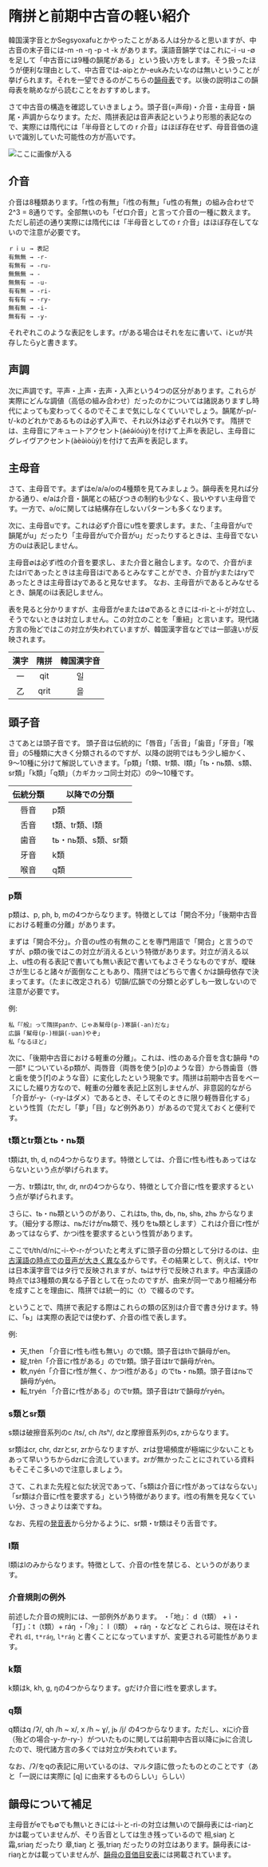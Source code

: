 # 隋拼と前期中古音の軽い紹介

韓国漢字音とかSegsyoxafuとかやったことがある人は分かると思いますが、中古音の末子音には-m -n -ŋ -p -t -k があります。漢語音韻学ではこれに-i -u -∅ を足して「中古音には9種の韻尾がある」という扱い方をします。そう扱ったほうが便利な理由として、中古音では-aipとか-eukみたいなのは無いということが挙げられます。それを一望できるのがこちらの[韻母表](https://sozysozbot.github.io/zyegnio_xrynmu/%E9%9A%8B%E8%AA%9E%E6%AF%8D%E9%9F%B3%E8%A1%A84_.html)です。以後の説明はこの韻母表を眺めながら読むことをおすすめします。

さて中古音の構造を確認していきましょう。頭子音(=声母)・介音・主母音・韻尾・声調からなります。ただ、隋拼表記は音声表記というより形態的表記なので、実際には隋代には「半母音としての r 介音」はほぼ存在せず、母音音価の違いで識別していた可能性の方が高いです。

![ここに画像が入る](https://sozysozbot.github.io/zyegnio_xrynmu/構造.png)

## 介音

介音は8種類あります。「r性の有無」「i性の有無」「u性の有無」の組み合わせで2^3 = 8通りです。全部無いのも「ゼロ介音」と言って介音の一種に数えます。ただし前述の通り実際には隋代には「半母音としての r 介音」はほぼ存在してないので注意が必要です。

```
ｒｉｕ → 表記
有無無 → -r-
有無有 → -ru-
無無無 → -
無無有 → -u-
有有無 → -ri-
有有有 → -ry-
無有無 → -i-
無有有 → -y-
```

それぞれこのような表記をします。rがある場合はそれを左に書いて、iとuが共存したらyと書きます。

## 声調

次に声調です。平声・上声・去声・入声という4つの区分があります。これらが実際にどんな調値（高低の組み合わせ）だったのかについては諸説ありますし時代によっても変わってくるのでそこまで気にしなくていいでしょう。韻尾が-p/-t/-kのどれかであるものは必ず入声で、それ以外は必ずそれ以外です。
隋拼では、主母音にアキュートアクセント(áéə́íóúý)を付けて上声を表記し、主母音にグレイヴアクセント(àèə̀ìòùỳ)を付けて去声を表記します。

## 主母音

さて、主母音です。まずはe/a/ə/oの4種類を見てみましょう。韻母表を見れば分かる通り、e/aは介音・韻尾との結びつきの制約も少なく、扱いやすい主母音です。一方で、ə/oに関しては結構存在しないパターンも多くなります。

次に、主母音uです。これは必ず介音にu性を要求します。また、「主母音がuで韻尾がu」だったり「主母音がuで介音がu」だったりするときは、主母音でない方のuは表記しません。

主母音∅は必ずi性の介音を要求し、また介音と融合します。なので、介音がiまたはriであったときは主母音はiであるとみなすことができ、介音がyまたはryであったときは主母音はyであると見なせます。
なお、主母音がiであるとみなせるとき、韻尾のiは表記しません。

表を見ると分かりますが、主母音がeまたは∅であるときには-ri-と-i-が対立し、そうでないときは対立しません。この対立のことを「重紐」と言います。現代諸方言の殆どではこの対立が失われていますが、韓国漢字音などでは一部違いが反映されます。

| 漢字   | 隋拼  | 韓国漢字音 |
| :----: |:----:| :-------:|
| 一     | qit  | 일      |
| 乙     | qrit | 을      |

## 頭子音

さてあとは頭子音です。
頭子音は伝統的に「唇音」「舌音」「歯音」「牙音」「喉音」の5種類に大きく分類されるのですが、以降の説明ではもう少し細かく、9〜10種に分けて解説していきます。「p類」「t類、tr類、l類」「tь・nь類、s類、sr類」「k類」「q類」（カギカッコ同士対応）の9〜10種です。

| 伝統分類   | 以降での分類  | 
| :----: |----|
| 唇音     | p類 | 
| 舌音     | t類、tr類、l類 | 
| 歯音     | tь・nь類、s類、sr類 |
| 牙音     | k類    |
| 喉音     | q類    |

### p類
p類は、p, ph, b, mの4つからなります。特徴としては「開合不分」「後期中古音における軽重の分離」があります。 

まずは「開合不分」。介音のu性の有無のことを専門用語で「開合」と言うのですが、p類の後ではこの対立が消えるという特徴があります。対立が消える以上、u性の有る表記で書いても無い表記で書いてもよさそうなものですが、曖昧さが生じると諸々が面倒なこともあり、隋拼ではどちらで書くかは韻母依存で決まってます。（たまに改定される）切韻/広韻での分類と必ずしも一致しないので注意が必要です。

例: 
```
私「『般』って隋拼panか、じゃあ幫母(p-)寒韻(-an)だな」
広韻「幫母(p-)桓韻(-uan)やぞ」
私「なるほど」
```

次に、「後期中古音における軽重の分離」。これは、i性のある介音を含む韻母 †の一部† についているp類が、両唇音（両唇を使う\[p\]のような音）から唇歯音（唇と歯を使う\[f\]のような音）に変化したという現象です。隋拼は前期中古音をベースにした綴り方なので、軽重の分離を表記上区別しませんが、非意図的ながら「介音が-y-（-ry-はダメ）であるとき、そしてそのときに限り軽唇音化する」という性質（ただし「夢」「目」など例外あり）があるので覚えておくと便利です。

### t類とtr類とtь・nь類

t類はt, th, d, nの4つからなります。特徴としては、介音にr性もi性もあってはならないという点が挙げられます。

一方、tr類はtr, thr, dr, nrの4つからなり、特徴として介音にr性を要求するという点が挙げられます。

さらに、tь・nь類というのがあり、これはtь, thь, dь, nь, shь, zhь からなります。（細分する際は、nьだけがnь類で、残りをtь類とします）これは介音にr性があってはならず、かつi性を要求するという性質があります。

ここでt/th/d/nに-i-や-r-がついたと考えずに頭子音の分類として分けるのは、[中古漢語の時点での音声が大きく異なる](https://twitter.com/Chetpheng/status/957561728706887680)からです。その結果として、例えば、tやtrは日本漢字音ではタ行で反映されますが、tьはサ行で反映されます。中古漢語の時点では3種類の異なる子音として在ったのですが、由来が同一であり相補分布を成すことを理由に、隋拼では統一的に〈t〉で綴るのです。

ということで、隋拼で表記する際はこれらの類の区別は介音で書き分けます。特に、「ь」は実際の表記では使わず、介音のi性で表します。

例:
* 天,then 「介音にr性もi性も無い」のでt類。頭子音はthで韻母がen。
* 綻,trèn「介音にr性がある」のでtr類。頭子音はtrで韻母がrèn。
* 軟,nyén「介音にr性が無く、かつi性がある」のでtь・nь類。頭子音はnьで韻母がyén。
* 転,tryén 「介音にr性がある」のでtr類。頭子音はtrで韻母がryén。

### s類とsr類

s類は破擦音系列のc /ts/, ch /tsʰ/, dzと摩擦音系列のs, zからなります。

sr類はcr, chr, dzrとsr, zrからなりますが、zrは登場頻度が極端に少ないこともあって早いうちからdzrに合流しています。zrが無かったことにされている資料もそこそこ多いので注意しましょう。

さて、これまた先程と似た状況であって、「s類は介音にr性があってはならない」「sr類は介音にr性を要求する」という特徴があります。i性の有無を見なくていい分、さっきよりは楽ですね。

なお、先程の[発音表](https://twitter.com/Chetpheng/status/957561728706887680)から分かるように、sr類・tr類はそり舌音です。

### l類
l類はlのみからなります。特徴として、介音のr性を禁じる、というのがあります。

### 介音規則の例外
前述した介音の規則には、一部例外があります。
・「地」： d（t類） + ì
・「打」：t（t類）+ ráŋ
・「冷」： l（l類） + ráŋ
・などなど
これらは、現在はそれぞれ `dî`, `t*ráŋ`, `l*ráŋ` と書くことになっていますが、変更される可能性があります。

### k類
k類はk, kh, g, ŋの4つからなります。gだけ介音にi性を要求します。

### q類
q類はq /ʔ/, qh /h ~ x/, x /ɦ ~ ɣ/, jь /j/ の4つからなります。ただし、xにi介音（殆どの場合-y-か-ry-）がついたものに関しては前期中古音以降にjьに合流したので、現代諸方言の多くでは対立が失われています。

なお、/ʔ/をqの表記に用いているのは、マルタ語に倣ったものとのことです（あと「一説には実際に \[q\] に由来するものらしい」らしい）

## 韻母について補足

主母音がeでも∅でも無いときには-i-と-ri-の対立は無いので韻母表には-riaŋとかは載っていませんが、そり舌音としては生き残っているので 相,siaŋ と 霜,sriaŋ だったり 章,tiaŋ と 張,triaŋ だったりの対立はあります。韻母表には-riaŋとかは載っていませんが、[韻母の音価目安表](https://github.com/sozysozbot/zyegnio_xrynmu/blob/master/隋拼韻母音価目安表byMagnezone462.pdf)には掲載されています。

